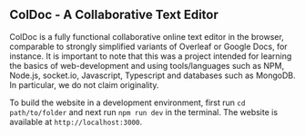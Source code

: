 ## ColDoc - A Collaborative Text Editor

ColDoc is a fully functional collaborative online text editor in the browser, comparable to strongly simplified variants of Overleaf or Google Docs, for instance. It is important to note that this was a project intended for learning the basics of
web-development and using tools/languages such as NPM, Node.js, socket.io, Javascript, Typescript and databases such as MongoDB. In particular, we do not claim originality.

To build the website in a development environment, first run `cd path/to/folder` and next run `npm run dev` in the terminal. The website is available at `http://localhost:3000`.
